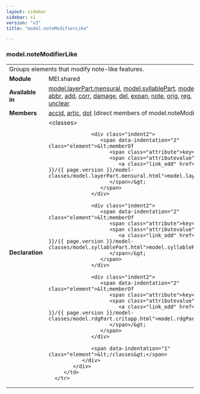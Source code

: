 ```yaml
---
layout: sidebar
sidebar: s1
version: "v3"
title: "model.noteModifierLike"

---
```


<div class="classSpec model">
   <h3 id="model.noteModifierLike">model.noteModifierLike</h3>
   <table class="wovenodd">
      <tr>
         <td colspan="2" class="wovenodd-col2">Groups elements that modify note-like features.</td>
      </tr>
      <tr>
         <td class="wovenodd-col1">
            <strong>Module</strong>
         </td>
         <td class="wovenodd-col2">MEI.shared</td>
      </tr>
      <tr>
         <td class="wovenodd-col1">
            <strong>Available in</strong>
         </td>
         <td class="wovenodd-col2">
            <div class="parent">
               <div>
                  <a class="link_odd_classSpec" href="{{ site.baseurl }}/{{ page.version }}/model-classes/model.layerPart.mensural.html">model.layerPart.mensural</a>, 
                  <a class="link_odd_classSpec" href="{{ site.baseurl }}/{{ page.version }}/model-classes/model.syllablePart.html">model.syllablePart</a>, 
                  <a class="link_odd_classSpec" href="{{ site.baseurl }}/{{ page.version }}/model-classes/model.rdgPart.critapp.html">model.rdgPart.critapp</a>
               </div>
               <div>
                  <a class="link_odd_elementSpec" href="{{ site.baseurl }}/{{ page.version }}/elements/abbr.html">abbr</a>, 
                  <a class="link_odd_elementSpec" href="{{ site.baseurl }}/{{ page.version }}/elements/add.html">add</a>, 
                  <a class="link_odd_elementSpec" href="{{ site.baseurl }}/{{ page.version }}/elements/corr.html">corr</a>, 
                  <a class="link_odd_elementSpec" href="{{ site.baseurl }}/{{ page.version }}/elements/damage.html">damage</a>, 
                  <a class="link_odd_elementSpec" href="{{ site.baseurl }}/{{ page.version }}/elements/del.html">del</a>, 
                  <a class="link_odd_elementSpec" href="{{ site.baseurl }}/{{ page.version }}/elements/expan.html">expan</a>, 
                  <a class="link_odd_elementSpec" href="{{ site.baseurl }}/{{ page.version }}/elements/note.html">note</a>, 
                  <a class="link_odd_elementSpec" href="{{ site.baseurl }}/{{ page.version }}/elements/orig.html">orig</a>, 
                  <a class="link_odd_elementSpec" href="{{ site.baseurl }}/{{ page.version }}/elements/reg.html">reg</a>, 
                  <a class="link_odd_elementSpec" href="{{ site.baseurl }}/{{ page.version }}/elements/restore.html">restore</a>, 
                  <a class="link_odd_elementSpec" href="{{ site.baseurl }}/{{ page.version }}/elements/sic.html">sic</a>, 
                  <a class="link_odd_elementSpec" href="{{ site.baseurl }}/{{ page.version }}/elements/supplied.html">supplied</a>, 
                  <a class="link_odd_elementSpec" href="{{ site.baseurl }}/{{ page.version }}/elements/unclear.html">unclear</a>
               </div>
            </div>
         </td>
      </tr>
      <tr>
         <td class="wovenodd-col1">
            <strong>Members</strong>
         </td>
         <td class="wovenodd-col2">
            <div class="parent">
               <div>
                  <a class="link_odd_elementSpec" href="{{ site.baseurl }}/{{ page.version }}/elements/accid.html">accid</a>, 
                  <a class="link_odd_elementSpec" href="{{ site.baseurl }}/{{ page.version }}/elements/artic.html">artic</a>, 
                  <a class="link_odd_elementSpec" href="{{ site.baseurl }}/{{ page.version }}/elements/dot.html">dot</a> (direct members of model.noteModifierLike)
               </div>
            </div>
         </td>
      </tr>
      <tr>
         <td class="wovenodd-col1">
            <strong>Declaration</strong>
         </td>
         <td class="wovenodd-col2">
            <div xml:space="preserve" class="pre">
               <div class="indent1">
                  <span data-indentation="1" class="element">&lt;classes&gt;</span>
                  
                  <div class="indent2">
                     <span data-indentation="2" class="element">&lt;memberOf 
                        <span class="attribute">key=</span>
                        <span class="attributevalue">"
                           <a class="link_odd" href="{{ site.baseurl }}/{{ page.version }}/model-classes/model.layerPart.mensural.html">model.layerPart.mensural</a>"
                        </span>/&gt;
                     </span>
                  </div>
                  
                  <div class="indent2">
                     <span data-indentation="2" class="element">&lt;memberOf 
                        <span class="attribute">key=</span>
                        <span class="attributevalue">"
                           <a class="link_odd" href="{{ site.baseurl }}/{{ page.version }}/model-classes/model.syllablePart.html">model.syllablePart</a>"
                        </span>/&gt;
                     </span>
                  </div>
                  
                  <div class="indent2">
                     <span data-indentation="2" class="element">&lt;memberOf 
                        <span class="attribute">key=</span>
                        <span class="attributevalue">"
                           <a class="link_odd" href="{{ site.baseurl }}/{{ page.version }}/model-classes/model.rdgPart.critapp.html">model.rdgPart.critapp</a>"
                        </span>/&gt;
                     </span>
                  </div>
                  
                  <span data-indentation="1" class="element">&lt;/classes&gt;</span>
               </div>
            </div>
         </td>
      </tr>
   </table>
</div>